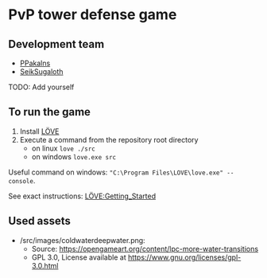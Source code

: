 
# PvP tower defense game

## Development team

* [PPakalns](https://github.com/PPakalns)
* [SeikSugaloth](https:/github.com/SeikSugaloth628)

TODO: Add yourself

## To run the game

1. Install [LÖVE](https://love2d.org/)
2. Execute a command from the repository root directory
    * on linux `love ./src`
    * on windows `love.exe src`

Useful command on windows: `"C:\Program Files\LOVE\love.exe" --console`.

See exact instructions: [LÖVE:Getting_Started](https://love2d.org/wiki/Getting_Started)

## Used assets

* /src/images/coldwaterdeepwater.png:
    * Source: https://opengameart.org/content/lpc-more-water-transitions
    * GPL 3.0, License available at https://www.gnu.org/licenses/gpl-3.0.html
